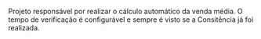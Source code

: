 Projeto responsável por realizar o cálculo automático da venda média. O tempo de verificação é configurável e sempre é visto se a Consitência já foi realizada.